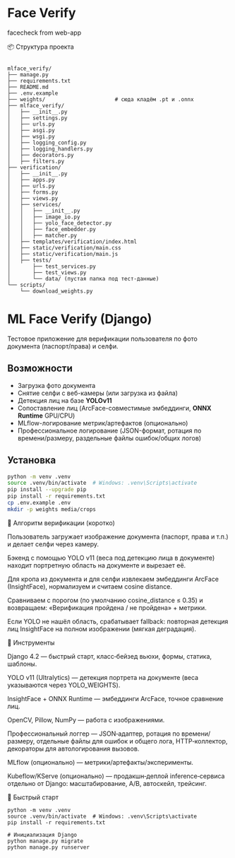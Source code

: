 # Face Verify
facecheck from web-app

📦 Структура проекта
```commandline

mlface_verify/
├── manage.py
├── requirements.txt
├── README.md
├── .env.example
├── weights/                      # сюда кладём .pt и .onnx
├── mlface_verify/
│   ├── __init__.py
│   ├── settings.py
│   ├── urls.py
│   ├── asgi.py
│   ├── wsgi.py
│   ├── logging_config.py
│   ├── logging_handlers.py
│   ├── decorators.py
│   ├── filters.py
├── verification/
│   ├── __init__.py
│   ├── apps.py
│   ├── urls.py
│   ├── forms.py
│   ├── views.py
│   ├── services/
│   │   ├── __init__.py
│   │   ├── image_io.py
│   │   ├── yolo_face_detector.py
│   │   ├── face_embedder.py
│   │   ├── matcher.py
│   ├── templates/verification/index.html
│   ├── static/verification/main.css
│   ├── static/verification/main.js
│   ├── tests/
│       ├── test_services.py
│       ├── test_views.py
│       └── data/ (пустая папка под тест-данные)
└── scripts/
    └── download_weights.py
```

# ML Face Verify (Django)

Тестовое приложение для верификации пользователя по фото документа (паспорт/права) и селфи.

## Возможности
- Загрузка фото документа
- Снятие селфи с веб-камеры (или загрузка из файла)
- Детекция лиц на базе **YOLOv11**
- Сопоставление лиц (ArcFace-совместимые эмбеддинги, **ONNX Runtime** GPU/CPU)
- MLflow-логирование метрик/артефактов (опционально)
- Профессиональное логирование (JSON-формат, ротация по времени/размеру, раздельные файлы ошибок/общих логов)

## Установка

```bash
python -m venv .venv
source .venv/bin/activate  # Windows: .venv\Scripts\activate
pip install --upgrade pip
pip install -r requirements.txt
cp .env.example .env
mkdir -p weights media/crops
```

🧠 Алгоритм верификации (коротко)

Пользователь загружает изображение документа (паспорт, права и т.п.) и делает селфи через камеру.

Бэкенд с помощью YOLO v11 (веса под детекцию лица в документе) находит портретную область на документе и вырезает её.

Для кропа из документа и для селфи извлекаем эмбеддинги ArcFace (InsightFace), нормализуем и считаем cosine distance.

Сравниваем с порогом (по умолчанию cosine_distance ≤ 0.35) и возвращаем: «Верификация пройдена / не пройдена» + метрики.

Если YOLO не нашёл область, срабатывает fallback: повторная детекция лиц InsightFace на полном изображении (мягкая деградация).


🔧 Инструменты

Django 4.2 — быстрый старт, класс‑бейзед вьюхи, формы, статика, шаблоны.

YOLO v11 (Ultralytics) — детекция портрета на документе (веса указываются через YOLO_WEIGHTS).

InsightFace + ONNX Runtime — эмбеддинги ArcFace, точное сравнение лиц.

OpenCV, Pillow, NumPy — работа с изображениями.

Профессиональный логгер — JSON‑адаптер, ротация по времени/размеру, отдельные файлы для ошибок и общего лога, HTTP‑коллектор, декораторы для автологирования вызовов.

MLflow (опционально) — метрики/артефакты/эксперименты.

Kubeflow/KServe (опционально) — продакшн‑деплой inference‑сервиса отдельно от Django: масштабирование, A/B, автоскейл, трейсинг.



🚀 Быстрый старт

```commandline
python -m venv .venv
source .venv/bin/activate  # Windows: .venv\Scripts\activate
pip install -r requirements.txt

# Инициализация Django
python manage.py migrate
python manage.py runserver
```